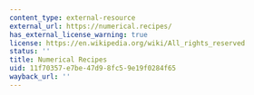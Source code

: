 ```yaml
---
content_type: external-resource
external_url: https://numerical.recipes/
has_external_license_warning: true
license: https://en.wikipedia.org/wiki/All_rights_reserved
status: ''
title: Numerical Recipes
uid: 11f70357-e7be-47d9-8fc5-9e19f0284f65
wayback_url: ''
---
```


